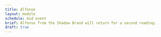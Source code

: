 ```yaml
---
title: Alfonse
layout: module
schedule: mid event
brief: Alfonse from the Shadow Brand will return for a second reading.  If the reading goes well, Alfonse pays at least double and leaves happily.  If the reading does not go well, he pays double and plans to send another to show his displeasure.
draft: true 
---
```

